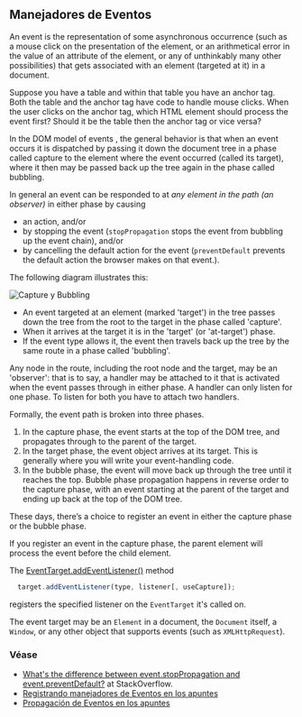 ## Manejadores de Eventos

An event is the representation of some asynchronous occurrence (such as a mouse click on the presentation of the element, or an arithmetical error in the value of an attribute of the element, or any of unthinkably many other possibilities) that gets associated with an element (targeted at it) in a document.

Suppose you have a table and within that table you have an anchor tag. Both the table and the anchor tag have code to handle mouse clicks. When the user clicks on the anchor tag, which HTML element should process the event first? Should it be the table then the anchor tag or vice versa?

In the DOM model of events , the general behavior is that when an event occurs it is dispatched by passing it down the document tree in a phase called capture to the element where the event occurred (called its target), where it then may be passed back up the tree again in the phase called bubbling. 

In general an event can be responded to at *any element in the path (an observer)* in either phase by causing 
* an action, and/or 
* by stopping the event (`stopPropagation` stops the event from bubbling up the event chain), and/or 
* by cancelling the default action for the event (`preventDefault` prevents the default action the browser makes on that event.). 

The following diagram illustrates this:

![Capture y Bubbling](http://www.w3.org/TR/xml-events2/images/event-flow.png)

* An event targeted at an element (marked 'target') in the tree passes down the tree from the root to the target in the phase called 'capture'. 
* When it arrives at the target it is in the 'target' (or 'at-target') phase. 
* If the event type allows it, the event then travels back up the tree by the same route in a phase called 'bubbling'. 

Any node in the route, including the root node and the target, may be an 'observer': 
that is to say, a handler may be attached to it that is activated when the event passes through in either phase. A handler can only listen for one phase. To listen for both you have to attach two handlers.



Formally, the event path is broken into three phases.

1. In the capture phase, the event starts at the top of the DOM tree, and propagates through to the parent of the target.
2. In the target phase, the event object arrives at its target. This is generally where you will write your event-handling code.
3. In the bubble phase, the event will move back up through the tree until it reaches the top. Bubble phase propagation happens in reverse order to the capture phase, with an event starting at the parent of the target and ending up back at the top of the DOM tree.

These days, there’s a choice to register an event in either the capture phase or the bubble phase.

If you register an event in the capture phase, the parent element will process the event before the child element.

The [EventTarget.addEventListener()](https://developer.mozilla.org/en-US/docs/Web/API/EventTarget/addEventListener) method
```javascript
  target.addEventListener(type, listener[, useCapture]);
```
registers the specified listener on the `EventTarget` it's called on. 

The event target may be an `Element` in a document, the `Document` itself, a `Window`, or any other object that supports events (such as `XMLHttpRequest`).

### Véase

* [What's the difference between event.stopPropagation and event.preventDefault?](http://stackoverflow.com/questions/5963669/whats-the-difference-between-event-stoppropagation-and-event-preventdefault) at StackOverflow.
* [Registrando manejadores de Eventos en los apuntes](http://crguezl.github.io/pl-html/node18.html#SECTION041110080000000000000)
* [Propagación de Eventos en los apuntes](http://crguezl.github.io/pl-html/node18.html#SECTION041110070000000000000)
